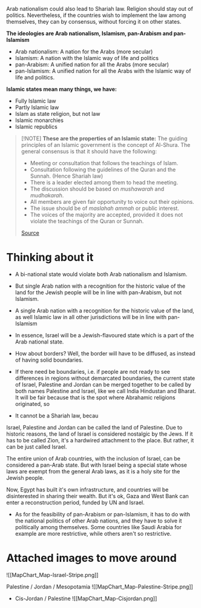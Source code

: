 Arab nationalism could also lead to Shariah law.
Religion should stay out of politics.
Nevertheless, if the countries wish to implement the law among themselves, they can by consensus, without forcing it on other states.

**The ideologies are Arab nationalism, Islamism, pan-Arabism and pan-Islamism**
- Arab nationalism: A nation for the Arabs (more secular)
- Islamism: A nation with the Islamic way of life and politics
- pan-Arabism: A unified nation for all the Arabs (more secular)
- pan-Islamism: A unified nation for all the Arabs with the Islamic way of life and politics.

**Islamic states mean many things, we have:**
- Fully Islamic law
- Partly Islamic law
- Islam as state religion, but not law
- Islamic monarchies
- Islamic republics

> [!NOTE] **These are the properties of an Islamic state:**
>The guiding principles of an Islamic government is the concept of Al-Shura. The general consensus is that it should have the following:
>- Meeting or consultation that follows the teachings of Islam.
>- Consultation following the guidelines of the Quran and the Sunnah. (Hence Shariah law)
>- There is a leader elected among them to head the meeting.
>- The discussion should be based on _mushawarah_ and _mudhakarah_.
>- All members are given fair opportunity to voice out their opinions.
>- The issue should be of _maslahah ammah_ or public interest.
>- The voices of the majority are accepted, provided it does not violate the teachings of the Quran or Sunnah.
>
> [Source](https://en.wikipedia.org/wiki/Islamic_state#Essence_of_Islamic_governments)

# Thinking about it
- A bi-national state would violate both Arab nationalism and Islamism.
- But single Arab nation with a recognition for the historic value of the land for the Jewish people will be in line with pan-Arabism, but not Islamism.
- A single Arab nation with a recognition for the historic value of the land, as well Islamic law in all other jurisdictions will be in line with pan-Islamism


- In essence, Israel will be a Jewish-flavoured state which is a part of the Arab national state.
- How about borders? Well, the border will have to be diffused, as instead of having solid boundaries.
- If there need be boundaries, i.e. if people are not ready to see differences in regions without demarcated boundaries, the current state of Israel, Palestine and Jordan can be merged together to be called by both names Palestine and Israel, like we call India Hindustan and Bharat. It will be fair because that is the spot where Abrahamic religions originated, so 

- It cannot be a Shariah law, becau

Israel, Palestine and Jordan can be called the land of Palestine.
Due to historic reasons, the land of Israel is considered nostalgic by the Jews.
If it has to be called Zion, it's a hardwired attachment to the place. But rather, it can be just called Israel.

The entire union of Arab countries, with the inclusion of Israel, can be considered a pan-Arab state.
But with Israel being a special state whose laws are exempt from the general Arab laws, as it is a holy site for the Jewish people.



Now, Egypt has built it's own infrastructure, and countries will be disinterested in sharing their wealth.
But it's ok, Gaza and West Bank can enter a reconstruction period, funded by UN and Israel.

- As for the feasibility of pan-Arabism or pan-Islamism, it has to do with the national politics of other Arab nations, and they have to solve it politically among themselves. Some countries like Saudi Arabia for example are more restrictive, while others aren't so restrictive.


# Attached images to move around

![[MapChart_Map-Israel-Stripe.png]]

Palestine / Jordan / Mesopotamia
![[MapChart_Map-Palestine-Stripe.png]]

- Cis-Jordan / Palestine
![[MapChart_Map-Cisjordan.png]]